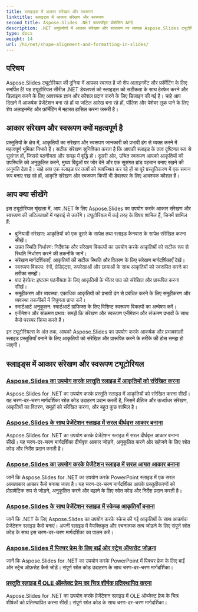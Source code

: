 ```yaml
---
title: स्लाइड्स में आकार संरेखण और स्वरूपण
linktitle: स्लाइड्स में आकार संरेखण और स्वरूपण
second_title: Aspose.Slides .NET पावरपॉइंट प्रोसेसिंग API
description: .NET अनुप्रयोगों में आकार संरेखण और स्वरूपण पर व्यापक Aspose.Slides ट्यूटोरियल का अन्वेषण करें। आसानी से आकृतियों को संरेखित और स्वरूपित करना सीखें, अपनी स्लाइड प्रस्तुतियों को सटीकता के साथ बेहतर बनाएँ।
type: docs
weight: 14
url: /hi/net/shape-alignment-and-formatting-in-slides/
---
```


## परिचय

Aspose.Slides ट्यूटोरियल की दुनिया में आपका स्वागत है जो शेप अलाइनमेंट और फ़ॉर्मेटिंग के लिए समर्पित है! यह ट्यूटोरियल सीरीज़ .NET डेवलपर्स को स्लाइड्स को सटीकता के साथ हेरफेर करने और डिज़ाइन करने के लिए आवश्यक ज्ञान और कौशल प्रदान करने के लिए डिज़ाइन की गई है। चाहे आप दिखने में आकर्षक प्रेजेंटेशन बना रहे हों या जटिल आरेख बना रहे हों, पॉलिश और पेशेवर लुक पाने के लिए शेप अलाइनमेंट और फ़ॉर्मेटिंग में महारत हासिल करना ज़रूरी है।

## आकार संरेखण और स्वरूपण क्यों महत्वपूर्ण है

प्रस्तुतियों के क्षेत्र में, आकृतियों का संरेखण और स्वरूपण जानकारी को प्रभावी ढंग से व्यक्त करने में महत्वपूर्ण भूमिका निभाते हैं। सटीक संरेखण सुनिश्चित करता है कि आपकी स्लाइड के तत्व दृष्टिगत रूप से सुसंगत हों, जिससे पठनीयता और समझ में वृद्धि हो। दूसरी ओर, उचित स्वरूपण आपको आकृतियों की उपस्थिति को अनुकूलित करने, मुख्य बिंदुओं पर जोर देने और एक सुसंगत ब्रांड पहचान बनाए रखने की अनुमति देता है। चाहे आप एक स्लाइड पर तत्वों को व्यवस्थित कर रहे हों या पूरे प्रस्तुतिकरण में एक समान रूप बनाए रख रहे हों, आकृति संरेखण और स्वरूपण किसी भी डेवलपर के लिए आवश्यक कौशल हैं।

## आप क्या सीखेंगे

इस ट्यूटोरियल श्रृंखला में, आप .NET के लिए Aspose.Slides का उपयोग करके आकार संरेखण और स्वरूपण की जटिलताओं में गहराई से उतरेंगे। ट्यूटोरियल में कई तरह के विषय शामिल हैं, जिनमें शामिल हैं:

- बुनियादी संरेखण: आकृतियों को एक दूसरे के सापेक्ष तथा स्लाइड कैनवास के सापेक्ष संरेखित करना सीखें।
- उन्नत स्थिति निर्धारण: निर्देशांक और संरेखण विकल्पों का उपयोग करके आकृतियों को सटीक रूप से स्थिति निर्धारण करने की तकनीकें जानें।
- संरेखण मार्गदर्शिकाएँ: आकृतियों की सटीक स्थिति और वितरण के लिए संरेखण मार्गदर्शिकाएँ देखें।
- स्वरूपण विकल्प: रंगों, ग्रेडिएंट्स, रूपरेखाओं और छायाओं के साथ आकृतियों को स्वरूपित करने का तरीका समझें।
- पाठ हेरफेर: इष्टतम पठनीयता के लिए आकृतियों के भीतर पाठ को संरेखित और प्रारूपित करना सीखें।
- समूहीकरण और व्यवस्था: एकाधिक आकृतियों को प्रभावी ढंग से प्रबंधित करने के लिए समूहीकरण और व्यवस्था तकनीकों में निपुणता प्राप्त करें।
- स्मार्टआर्ट अनुकूलन: स्मार्टआर्ट ग्राफिक्स के लिए विशिष्ट स्वरूपण विकल्पों का अन्वेषण करें।
- एनीमेशन और संक्रमण प्रभाव: समझें कि संरेखण और स्वरूपण एनीमेशन और संक्रमण प्रभावों के साथ कैसे परस्पर क्रिया करते हैं।

इन ट्यूटोरियल्स के अंत तक, आपको Aspose.Slides का उपयोग करके आकर्षक और प्रभावशाली स्लाइड प्रस्तुतियाँ बनाने के लिए आकृतियों को संरेखित और प्रारूपित करने के तरीके की ठोस समझ हो जाएगी।

## स्लाइड्स में आकार संरेखण और स्वरूपण ट्यूटोरियल
### [Aspose.Slides का उपयोग करके प्रस्तुति स्लाइड में आकृतियों को संरेखित करना](./aligning-shapes/)
Aspose.Slides for .NET का उपयोग करके प्रस्तुति स्लाइड में आकृतियों को संरेखित करना सीखें। यह चरण-दर-चरण मार्गदर्शिका स्रोत कोड उदाहरण प्रदान करती है, जिसमें क्षैतिज और ऊर्ध्वाधर संरेखण, आकृतियों का वितरण, समूहों को संरेखित करना, और बहुत कुछ शामिल है।
### [Aspose.Slides के साथ प्रेजेंटेशन स्लाइड में सरल दीर्घवृत्त आकार बनाना](./creating-simple-ellipse-shape/)
Aspose.Slides for .NET का उपयोग करके प्रेजेंटेशन स्लाइड में सरल दीर्घवृत्त आकार बनाना सीखें। यह चरण-दर-चरण मार्गदर्शिका दीर्घवृत्त आकार जोड़ने, अनुकूलित करने और सहेजने के लिए स्रोत कोड और निर्देश प्रदान करती है।
### [Aspose.Slides का उपयोग करके प्रेजेंटेशन स्लाइड में सरल आयत आकार बनाना](./creating-simple-rectangle-shape/)
जानें कि Aspose.Slides for .NET का उपयोग करके PowerPoint स्लाइड में एक सरल आयताकार आकार कैसे बनाया जाता है। यह चरण-दर-चरण मार्गदर्शिका आपके प्रस्तुतीकरणों को प्रोग्रामेटिक रूप से जोड़ने, अनुकूलित करने और बढ़ाने के लिए स्रोत कोड और निर्देश प्रदान करती है।
### [Aspose.Slides के साथ प्रेजेंटेशन स्लाइड में स्केच्ड आकृतियाँ बनाना](./creating-sketched-shapes/)
जानें कि .NET के लिए Aspose.Slides का उपयोग करके स्केच की गई आकृतियों के साथ आकर्षक प्रेजेंटेशन स्लाइड कैसे बनाएं। अपनी स्लाइड में वैयक्तिकृत और रचनात्मक तत्व जोड़ने के लिए संपूर्ण स्रोत कोड के साथ इस चरण-दर-चरण मार्गदर्शिका का पालन करें।
### [Aspose.Slides में पिक्चर फ्रेम के लिए बाईं ओर स्ट्रेच ऑफसेट जोड़ना](./adding-stretch-offset-left-picture-frame/)
जानें कि Aspose.Slides for .NET का उपयोग करके PowerPoint में पिक्चर फ्रेम के लिए बाईं ओर स्ट्रेच ऑफ़सेट कैसे जोड़ें। संपूर्ण स्रोत कोड उदाहरण के साथ चरण-दर-चरण मार्गदर्शिका।
### [प्रस्तुति स्लाइड में OLE ऑब्जेक्ट फ़्रेम का चित्र शीर्षक प्रतिस्थापित करना](./substituting-picture-title-ole-object-frame/)
Aspose.Slides for .NET का उपयोग करके प्रेजेंटेशन स्लाइड में OLE ऑब्जेक्ट फ़्रेम के चित्र शीर्षकों को प्रतिस्थापित करना सीखें। संपूर्ण स्रोत कोड के साथ चरण-दर-चरण मार्गदर्शिका।